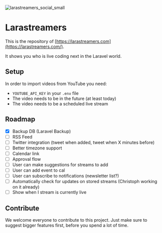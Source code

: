 ![larastreamers_social_small](https://user-images.githubusercontent.com/1394539/118348006-a0340000-b547-11eb-8359-1bb8649d9602.png)


# Larastreamers

This is the repository of [https://larastreamers.com](https://larastreamers.com/).

It shows you who is live coding next in the Laravel world.

## Setup

In order to import videos from  YouTube you need:

* `YOUTUBE_API_KEY` in your `.env` file
* The video needs to be in the future (at least today)
* The video needs to be a scheduled live stream

## Roadmap

* [x] Backup DB (Laravel Backup)
* [ ] RSS Feed
* [ ] Twitter integration (tweet when added, tweet when X minutes before)
* [ ] Better timezone support
* [ ] Calendar link
* [ ] Approval flow
* [ ] User can make suggestions for streams to add
* [ ] User can add event to cal
* [ ] User can subscribe to notifications (newsletter list?)
* [ ] Automatically check for updates on stored streams (Christoph working on it already)
* [ ] Show when I stream is currently live

## Contribute

We welcome everyone to contribute to this project. Just make sure to suggest bigger features first, before you spend a lot of time.
